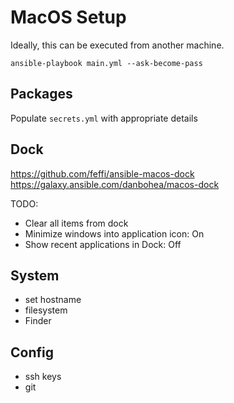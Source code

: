 # MacOS Setup

Ideally, this can be executed from another machine.

`ansible-playbook main.yml --ask-become-pass`

## Packages

Populate `secrets.yml` with appropriate details

## Dock

https://github.com/feffi/ansible-macos-dock
https://galaxy.ansible.com/danbohea/macos-dock

TODO:
- Clear all items from dock
- Minimize windows into application icon: On
- Show recent applications in Dock: Off

## System

- set hostname
- filesystem
- Finder

## Config

- ssh keys
- git